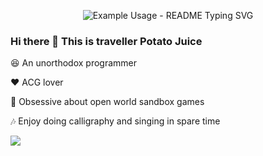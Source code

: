 
<p align="center">
 
  <img src="https://readme-typing-svg.demolab.com?font=Madimi+One&pause=1000&color=26C7D7&center=true&vCenter=true&random=false&width=500&lines=May+all+the+beauty+be+blessed" alt="Example Usage - README Typing SVG">
  
</p>



### Hi there 👋 This is traveller Potato Juice

:satisfied: An unorthodox programmer

:heart: ACG lover

:cherry_blossom: Obsessive about open world sandbox games 

:notes: Enjoy doing calligraphy and singing in spare time

![](https://github-readme-stats.vercel.app/api?username=travellerPotatoJuice&show_icons=true&theme=radical)



